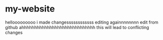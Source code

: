 # my-website
hellooooooooo
i made changessssssssssss
editing againnnnnnnn
edit from github
ahhhhhhhhhhhhhhhhhhhhhhhhhhhhh
this will lead to conflicting changes